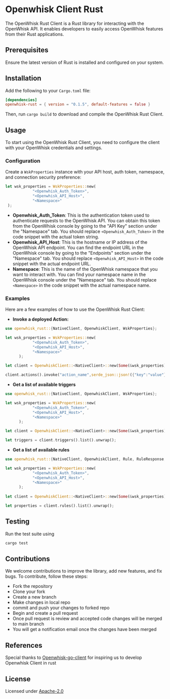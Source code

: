 # Openwhisk Client Rust

The OpenWhisk Rust Client is a Rust library for interacting with the OpenWhisk API. It enables developers to easily access OpenWhisk features from their Rust applications.

## Prerequisites

Ensure the latest version of Rust is installed and configured on your system.

## Installation

Add the following to your `Cargo.toml` file:

```toml
[dependencies]
openwhisk-rust = { version = "0.1.5", default-features = false }
```
Then, run `cargo build` to download and compile the OpenWhisk Rust Client.

## Usage
To start using the OpenWhisk Rust Client, you need to configure the client with your OpenWhisk credentials and settings.

### Configuration

Create a `WskProperties` instance with your API host, auth token, namespace, and connection security preference:

```rust
let wsk_properties = WskProperties::new(
			"<Openwhisk_Auth_Token>",
			"<Openwhisk_API_Host>",
			"<Namespace>"
 );
```
- **Openwhisk_Auth_Token**: This is the authentication token used to authenticate requests to the OpenWhisk API. You can obtain this token from the OpenWhisk console by going to the "API Key" section under the "Namespace" tab. You should replace `<Openwhisk_Auth_Token>` in the code snippet with the actual token string.
- **Openwhisk_API_Host**: This is the hostname or IP address of the OpenWhisk API endpoint. You can find the endpoint URL in the OpenWhisk console by going to the "Endpoints" section under the "Namespace" tab. You should replace `<Openwhisk_API_Host>` in the code snippet with the actual endpoint URL.
- **Namespace**: This is the name of the OpenWhisk namespace that you want to interact with. You can find your namespace name in the OpenWhisk console under the "Namespace" tab. You should replace `<Namespace>` in the code snippet with the actual namespace name.

### Examples

Here are a few examples of how to use the OpenWhisk Rust Client:

- **Invoke a deployed Action:**

```rust
use openwhisk_rust::{NativeClient, OpenwhiskClient, WskProperties};

let wsk_properties = WskProperties::new(
			"<Openwhisk_Auth_Token>",
			"<Openwhisk_API_Host>",
			"<Namespace>"
	  );

let client = OpenwhiskClient::<NativeClient>::new(Some(&wsk_properties));

client.actions().invoke("action_name",serde_json::json!({"key":"value"}),true,true).unwrap();

```

- **Get a list of available triggers**

```rust
use openwhisk_rust::{NativeClient, OpenwhiskClient, WskProperties};

let wsk_properties = WskProperties::new(
			"<Openwhisk_Auth_Token>",
			"<Openwhisk_API_Host>",
			"<Namespace>"
	  );

let client = OpenwhiskClient::<NativeClient>::new(Some(&wsk_properties));

let triggers = client.triggers().list().unwrap();
```

- **Get a list of available rules**

```rust
use openwhisk_rust::{NativeClient, OpenwhiskClient, Rule, RuleResponse, WskProperties};

let wsk_properties = WskProperties::new(
			"<Openwhisk_Auth_Token>",
			"<Openwhisk_API_Host>",
			"<Namespace>"
	  );
	  
let client = OpenwhiskClient::<NativeClient>::new(Some(&wsk_properties));

let properties = client.rules().list().unwrap();
```

## Testing
Run the test suite using

```bash
cargo test
```

## Contributions

We welcome contributions to improve the library, add new features, and fix bugs. To contribute, follow these steps:

- Fork the repository
- Clone your fork
- Create a new branch
- Make changes in local repo
- commit and push your changes to forked repo
- Begin and create a pull request
- Once pull request is review and accepted code changes will be merged to main branch
- You will get a notification email once the changes have been merged

## References

Special thanks to [Openwhisk-go-client](https://github.com/apache/openwhisk-client-go) for inspiring us to develop Openwhisk Client in rust

## License

Licensed under [Apache-2.0](https://www.apache.org/licenses/LICENSE-2.0)

